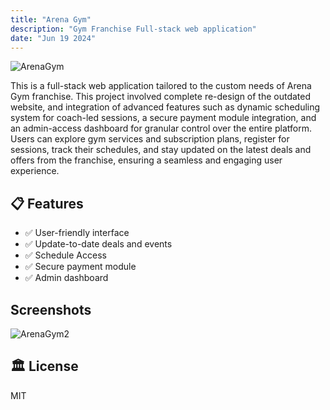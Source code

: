 ```yaml
---
title: "Arena Gym"
description: "Gym Franchise Full-stack web application"
date: "Jun 19 2024"
---
```


![ArenaGym](/Arena.png)

This is a full-stack web application tailored to the custom needs of Arena Gym franchise. This project involved complete re-design of the outdated website, and integration of advanced features such as dynamic scheduling system for coach-led sessions, a secure payment module integration, and an admin-access dashboard for granular control over the entire platform.  <br>Users can explore gym services and subscription plans, register for sessions, track their schedules, and stay updated on the latest deals and offers from the franchise, ensuring a seamless and engaging user experience.



## 📋 Features

- ✅ User-friendly interface
- ✅ Update-to-date deals and events
- ✅ Schedule Access
- ✅ Secure payment module
- ✅ Admin dashboard

## Screenshots
![ArenaGym2](/Arena22.png)

## 🏛️ License

MIT
